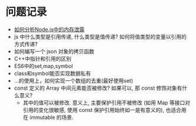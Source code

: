 # 问题记录
+ [如何分析Node.js中的内存泄露](https://zhuanlan.zhihu.com/p/25736931)
+ js 中什么类型是引用传递, 什么类型是值传递? 如何将值类型的变量以引用的方式传递?
+ 如何编写一个 json 对象的拷贝函数
+ C++中指针和引用的区别
+ ES6中的set,map,symbol
+ class和symbol能否实现数据私有
+ ...的使用上，如何实现一个数组的去重(最好使用set)
+ const 定义的 Array 中间元素能否被修改? 如果可以, 那 const 修饰对象有什么意义?
	+ 其中的值可以被修改. 意义上, 主要保护引用不被修改 (如用 Map 等接口对引用的变化很敏感, 使用 const 保护引用始终如一是有意义的), 也适合用在 immutable 的场景.